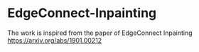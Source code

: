# EdgeConnect-Inpainting
The work is inspired from the paper of EdgeConnect Inpainting https://arxiv.org/abs/1901.00212
